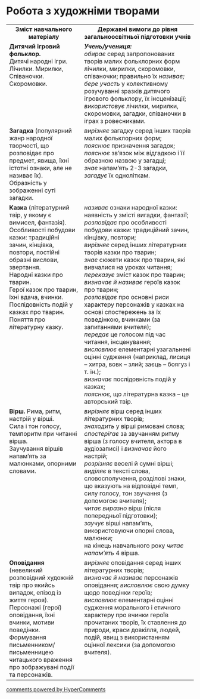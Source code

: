 <div id="hypercomments_widget" class="js-hypercomments-widget invisible"></div>

# Робота з художніми творами

<table>
  <tr>
    <td width="40%" align="center"><b>Зміст навчального матеріалу<b></td>
    <td width="60%" align="center"><b>Державні вимоги до рівня загальноосвітньої підготовки учнів</b></td>
  </tr>
  <tr>
    <td width="40%" style="vertical-align:top !important;">
<b>Дитячий ігровий фольклор.</b><br>
Дитячі народні ігри. Лічилки. Мирилки, Співаночки. Скоромовки. </td>
    <td width="60%" style="vertical-align:top !important;">
<i><b>Учень/учениця:</b></i><br>
<i>обирає</i> серед запропонованих творів малих фольклорних форм лічилки, мирилки, скоромовки, співаночки; правильно їх <i>називає;</i><br> 
<i>бере участь</i> у колективному розучуванні зразків дитячого ігрового фольклору, їх інсценізації;<br>
<i>використовує</i> лічилки, мирилки, скоромовки, загадки, співаночки в іграх з ровесниками.
</td>
  </tr>
  <tr>
    <td width="40%" style="vertical-align:top !important;">
<b>Загадка</b> (популярний жанр народної творчості, що розповідає про предмет, явища, їхні істотні ознаки, але не називає їх). <br>
Образність у зображенні суті загадки.
</td>
    <td width="60%" style="vertical-align:top !important;">
<i>вирізняє</i> загадку серед інших творів малих фольклорних форм;<br>
<i>пояснює</i> призначення загадок;<br>
<i>пояснює</i> зв’язок між відгадкою і її образною назвою у загадці;<br>
<i>знає</i> напам’ять 2-3 загадки, <i>загадує</i> їх одноліткам.
</td>
  </tr>
  <tr>
    <td width="40%" style="vertical-align:top !important;">
<b>Казка</b> (літературний твір, у якому є вимисел, фантазія). <br>
Особливості побудови казки: традиційні зачин, кінцівка, повтори, постійні образні вислови, звертання.<br>
Народні казки про тварин. <br>
Герої казок про тварин, їхні вдача, вчинки.<br>
Послідовність подій у казках про тварин.<br>
Поняття про літературну казку.
</td>
    <td width="60%" style="vertical-align:top !important;">
<i>називає</i> ознаки народної казки: наявність у змісті вигадки, фантазії;<br>
<i>розповідає</i> про особливості побудови казки: традиційний зачин, кінцівку, повтори;<br>
<i>вирізняє</i> серед інших літературних творів казки про тварин; <br>
<i>знає</i> сюжети казок про тварин, які вивчалися на уроках читання;<br>
<i>переказує</i> зміст казок про тварин;<br>
<i>визначає й називає</i> героїв казок про тварин; <br>
<i>розповідає</i> про основні риси характеру персонажів у казках на основі спостережень за їх поведінкою, вчинками (за запитаннями вчителя);<br>
<i>передає</i> це голосом під час читання, інсценування; <br>
<i>висловлює</i> елементарні узагальнені оцінні судження (наприклад, лисиця – хитра, вовк – злий; заєць – боягуз і т. ін.); <br>
<i>визначає</i> послідовність подій у казках;<br>
<i>пояснює,</i> що літературна казка – це авторський твір.
</td>
  </tr>
  <tr>
    <td width="40%" style="vertical-align:top !important;">
<b>Вірш.</b> Рима, ритм, настрій у вірші.<br>
Сила і тон голосу, темпоритм при читанні вірша.<br>
Заучування віршів напам’ять за малюнками, опорними словами.
</td>
    <td width="60%" style="vertical-align:top !important;">
<i>вирізняє</i> вірш серед інших літературних творів;<br>
<i>знаходить</i> у вірші римовані слова;<br>
<i>спостерігає</i> за звучанням ритму вірша  (з голосу вчителя, актора в аудіозаписі) і <i>визначає</i> його настрій;<br>
<i>розрізняє</i> веселі й сумні вірші;<br>
<i>виділяє</i> в тексті слова, словосполучення, розділові знаки, що вказують на відповідні темп, силу голосу, тон звучання (з допомогою вчителя);<br>
<i>читає виразно</i> вірш (після попередньої підготовки);<br> 
<i>заучує</i> вірші напам’ять, використовуючи опорні слова, малюнки;<br>
на кінець навчального року <i>читає напам’ять</i> 4 вірша.
</td>
  </tr>
  <tr>
    <td width="40%" style="vertical-align:top !important;">
<b>Оповідання</b> (невеликий розповідний художній твір про якийсь випадок, епізод із життя героя).<br>
Персонажі (герої) оповідання, їхні вчинки, мотиви поведінки.<br>
Формування письменником/письменницею читацького враження про зображувані події та персонажів.
</td>
    <td width="60%" style="vertical-align:top !important;">
<i>вирізняє</i> оповідання серед інших літературних творів;<br>
<i>визначає й називає</i> персонажів оповідання; <i>висловлює</i> свою думку щодо поведінки героїв;<br>
<i>висловлює</i> елементарні оцінні судження морального і етичного характеру про вчинки героїв прочитаних творів, їх ставлення до природи, краси довкілля, людей, подій, явищ з використанням оцінної лексики (за допомогою вчителя).
</td>
  </tr>
</table>

<div class="js-hypercomments-container">
<a href="http://hypercomments.com" class="hc-link" title="comments widget">comments powered by HyperComments</a>
</div>